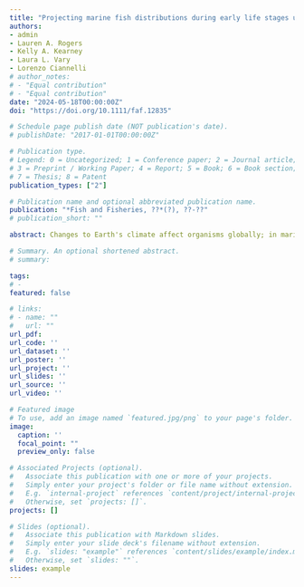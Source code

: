 ```yaml
---
title: "Projecting marine fish distributions during early life stages under future climate scenarios"
authors:
- admin
- Lauren A. Rogers
- Kelly A. Kearney
- Laura L. Vary
- Lorenzo Ciannelli
# author_notes:
# - "Equal contribution"
# - "Equal contribution"
date: "2024-05-18T00:00:00Z"
doi: "https://doi.org/10.1111/faf.12835"

# Schedule page publish date (NOT publication's date).
# publishDate: "2017-01-01T00:00:00Z"

# Publication type.
# Legend: 0 = Uncategorized; 1 = Conference paper; 2 = Journal article;
# 3 = Preprint / Working Paper; 4 = Report; 5 = Book; 6 = Book section;
# 7 = Thesis; 8 = Patent
publication_types: ["2"]

# Publication name and optional abbreviated publication name.
publication: "*Fish and Fisheries, ??*(?), ??-??"
# publication_short: ""

abstract: Changes to Earth's climate affect organisms globally; in marine systems, these impacts are seen through warming water temperatures, ocean acidification, hypoxia and frequent marine heatwaves. These effects may lead to the movement of species to more favourable conditions. While climate-driven movement is well studied at the adult stage, how the early life stages of marine fish will respond to future variability is less clear. Many fish species are constrained by specific spawning locations or phenology. Spawning in certain locations allows for local retention of offspring, while precise timing can facilitate transport of offspring to nursery locations through seasonal circulation patterns. Our research investigates how changing oceans impact the location and timing of spawning of Bering Sea groundfishes over the next century. We used ROMS SST and SSS model output and NOAA survey data in species distribution models to hindcast and project distributions and centre of gravity for eggs and larvae of six groundfish species. Our analyses found that most of our study species exhibit flexible geography. However, the speed and direction of egg and larval movement did not track the speed and direction of their respective thermal niches. Hence, the projected distributional patterns of adult stages may be limited by their early life stages. This response is likely to be mirrored globally by other species with planktonic eggs and larvae. These results indicate that life history considerations are critical for the management of commercially important species, as effects on early life stages are strongly connected to the success or failure of adult populations.

# Summary. An optional shortened abstract.
# summary:

tags:
# - 
featured: false

# links:
# - name: ""
#   url: ""
url_pdf: 
url_code: ''
url_dataset: ''
url_poster: ''
url_project: ''
url_slides: ''
url_source: ''
url_video: ''

# Featured image
# To use, add an image named `featured.jpg/png` to your page's folder. 
image:
  caption: ''
  focal_point: ""
  preview_only: false

# Associated Projects (optional).
#   Associate this publication with one or more of your projects.
#   Simply enter your project's folder or file name without extension.
#   E.g. `internal-project` references `content/project/internal-project/index.md`.
#   Otherwise, set `projects: []`.
projects: []

# Slides (optional).
#   Associate this publication with Markdown slides.
#   Simply enter your slide deck's filename without extension.
#   E.g. `slides: "example"` references `content/slides/example/index.md`.
#   Otherwise, set `slides: ""`.
slides: example
---
```


